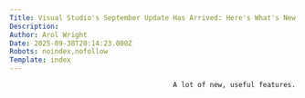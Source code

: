 ```yaml
---
Title: Visual Studio's September Update Has Arrived: Here's What's New
Description: 
Author: Arol Wright
Date: 2025-09-30T20:14:23.000Z
Robots: noindex,nofollow
Template: index
---
```


                                            A lot of new, useful features.
                                        